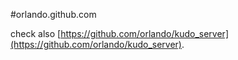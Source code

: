 #orlando.github.com

check also [https://github.com/orlando/kudo_server](https://github.com/orlando/kudo_server).
